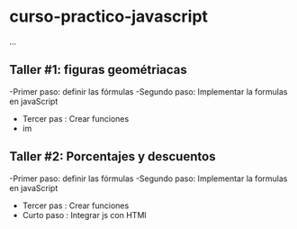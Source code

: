 # curso-practico-javascript

...
## Taller #1: figuras geométriacas

-Primer paso: definir las fórmulas
-Segundo paso: Implementar la formulas en javaScript
- Tercer pas : Crear funciones
- im


## Taller #2: Porcentajes y descuentos

-Primer paso: definir las fórmulas
-Segundo paso: Implementar la formulas en javaScript
- Tercer pas : Crear funciones
- Curto paso : Integrar js con HTMl
